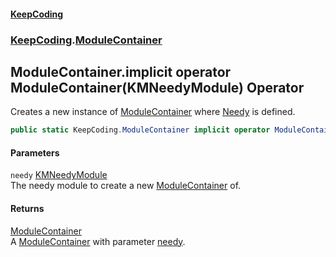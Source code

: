 #### [KeepCoding](index.md 'index')
### [KeepCoding](KeepCoding.md 'KeepCoding').[ModuleContainer](ModuleContainer.md 'KeepCoding.ModuleContainer')
## ModuleContainer.implicit operator ModuleContainer(KMNeedyModule) Operator
Creates a new instance of [ModuleContainer](ModuleContainer.md 'KeepCoding.ModuleContainer') where [Needy](ModuleContainer_Needy.md 'KeepCoding.ModuleContainer.Needy') is defined.  
```csharp
public static KeepCoding.ModuleContainer implicit operator ModuleContainer(KMNeedyModule needy);
```
#### Parameters
<a name='KeepCoding_ModuleContainer_op_ImplicitKeepCoding_ModuleContainer(KMNeedyModule)_needy'></a>
`needy` [KMNeedyModule](https://docs.microsoft.com/en-us/dotnet/api/KMNeedyModule 'KMNeedyModule')  
The needy module to create a new [ModuleContainer](ModuleContainer.md 'KeepCoding.ModuleContainer') of.
  
#### Returns
[ModuleContainer](ModuleContainer.md 'KeepCoding.ModuleContainer')  
A [ModuleContainer](ModuleContainer.md 'KeepCoding.ModuleContainer') with parameter [needy](ModuleContainer_op_Implicit_WSG265tJxI41JmP0_rn8Tw.md#KeepCoding_ModuleContainer_op_ImplicitKeepCoding_ModuleContainer(KMNeedyModule)_needy 'KeepCoding.ModuleContainer.op_Implicit KeepCoding.ModuleContainer(KMNeedyModule).needy').
